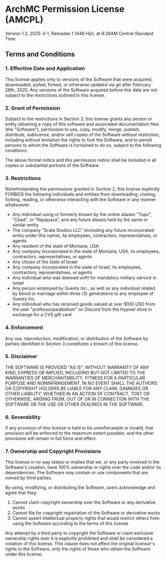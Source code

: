 # ArchMC Permission License (AMCPL)

Version 1.3, 2025-3-1, Ramadan 1 1446 Hijri, at 8:26AM Central Standard Time 

## Terms and Conditions

### 1. Effective Date and Application

This license applies only to versions of the Software that were acquired, downloaded, pulled, forked, or otherwise updated via git after February 28th, 2025. Any versions of the Software acquired before this date are not subject to the restrictions outlined in this license.

### 2. Grant of Permission

Subject to the restrictions in Section 3, this license grants any person or entity obtaining a copy of this software and associated documentation files (the "Software"), permission to use, copy, modify, merge, publish, distribute, sublicense, and/or sell copies of the Software without restriction, including without limitation the rights to fork the Software, and to permit persons to whom the Software is furnished to do so, subject to the following conditions:

The above formal notice and this permission notice shall be included in all copies or substantial portions of the Software.

### 3. Restrictions

Notwithstanding the permissions granted in Section 2, this license explicitly FORBIDS the following individuals and entities from downloading, cloning, forking, reading, or otherwise interacting with the Software in any manner whatsoever:

- Any individual using or formerly known by the online aliases "Topu", "Cead", or "Rayquaza", and any future aliases held by the same or similar entity
- The company "Scala Studios LLC" (including any future incorporated entity under this name), its employees, contractors, representatives, or agents
- Any resident of the state of Montana, USA
- Any company incorporated in the state of Montana, USA, its employees, contractors, representatives, or agents
- Any citizen of the state of Israel
- Any company incorporated in the state of Israel, its employees, contractors, representatives, or agents
- Any individual who was deemed unfit for mandatory military service in Israel
- Any person employed by Guesty Inc., as well as any individual related by blood or marriage within three (3) generations to any employee of Guesty Inc.
- Any individual who has received goods valued at over $100 USD from the user "professorparabellum" on Discord from the Hypixel store in exchange for a CVS gift card

### 4. Enforcement

Any use, reproduction, modification, or distribution of the Software by parties identified in Section 3 constitutes a breach of this license.

### 5. Disclaimer

THE SOFTWARE IS PROVIDED "AS IS", WITHOUT WARRANTY OF ANY KIND, EXPRESS OR IMPLIED, INCLUDING BUT NOT LIMITED TO THE WARRANTIES OF MERCHANTABILITY, FITNESS FOR A PARTICULAR PURPOSE AND NONINFRINGEMENT. IN NO EVENT SHALL THE AUTHORS OR COPYRIGHT HOLDERS BE LIABLE FOR ANY CLAIM, DAMAGES OR OTHER LIABILITY, WHETHER IN AN ACTION OF CONTRACT, TORT OR OTHERWISE, ARISING FROM, OUT OF OR IN CONNECTION WITH THE SOFTWARE OR THE USE OR OTHER DEALINGS IN THE SOFTWARE.

### 6. Severability

If any provision of this license is held to be unenforceable or invalid, that provision will be enforced to the maximum extent possible, and the other provisions will remain in full force and effect.

### 7. Ownership and Copyright Provisions

This license in no way states or implies that we, or any party involved in the Software's creation, have 100% ownership or rights over the code and/or its dependencies. The Software may contain or use components that are owned by third parties.

By using, modifying, or distributing the Software, users acknowledge and agree that they:
1. Cannot claim copyright ownership over the Software or any derivative works
2. Cannot file for copyright registration of the Software or derivative works
3. Cannot assert intellectual property rights that would restrict others from using the Software according to the terms of this license

Any attempt by a third party to copyright the Software or claim exclusive ownership rights over it is explicitly prohibited and shall be considered a violation of this license. This clause does not affect the original licensor's rights to the Software, only the rights of those who obtain the Software under this license.
